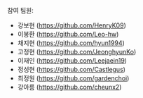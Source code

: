 참여 팀원:
- 강보현 (https://github.com/HenryK09)
- 이봉환 (https://github.com/Leo-hw)
- 채지현 (https://github.com/hyun1994)
- 고정현 (https://github.com/JeonghyunKo)
- 이재인 (https://github.com/Leejaein19)
- 정성현 (https://github.com/Castlegus)
- 최정원 (https://github.com/gardenchoi)
- 강아름 (https://github.com/cheunx2)
